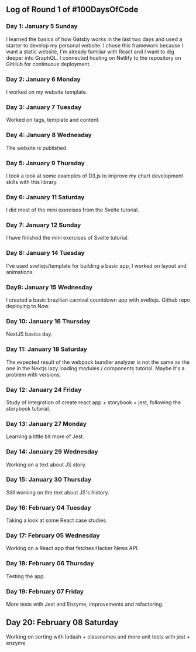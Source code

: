 ## Log of Round 1 of #100DaysOfCode

### Day 1: January 5 Sunday

I learned the basics of how Gatsby works in the last two days and used a starter to develop my personal website.
I chose this framework because I want a static website, I'm already familiar with React and I want to dig deeper into GraphQL.
I connected hosting on Netlify to the repository on GitHub for continuous deployment.

### Day 2: January 6 Monday

I worked on my website template.

### Day 3: January 7 Tuesday

Worked on tags, template and content.

### Day 4: January 8 Wednesday

The website is published.

### Day 5: January 9 Thursday

I took a look at some examples of D3.js to improve my chart development skills with this library.

### Day 6: January 11 Saturday

I did most of the mini exercises from the Svelte tutorial.

### Day 7: January 12 Sunday

I have finished the mini exercises of Svelte tutorial.

### Day 8: January 14 Tuesday

I've used sveltejs/template for building a basic app, I worked on layout and animations.

### Day9: January 15 Wednesday

I created a basic brazilian carnival countdown app with sveltejs. Github repo deploying to Now.

### Day 10: January 16 Thursday

NextJS basics day.

### Day 11: January 18 Saturday

The expected result of the webpack bundler analyzer is not the same as the one in the Nextjs lazy loading modules / components tutorial. Maybe it's a problem with versions.

### Day 12: January 24 Friday

Study of integration of create react app + storybook + jest, following the storybook tutorial.

### Day 13: January 27 Monday

Learning a little bit more of Jest.

### Day 14: January 29 Wednesday

Working on a text about JS story.

### Day 15: January 30 Thursday

Still working on the text about JS's history.

### Day 16: February 04 Tuesday

Taking a look at some React case studies.

### Day 17: February 05 Wednesday

Working on a React app that fetches Hacker News API.

### Day 18: February 06 Thursday

Testing the app.

### Day 19: February 07 Friday

More tests with Jest and Enzyme, improvements and refactoring.

## Day 20: February 08 Saturday

Working on sorting with lodash + classnames and more unit tests with jest + enzyme

